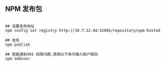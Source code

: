## NPM 发布包



```shell

## 设置发布地址
npm config set registry http://10.7.12.44:32005/repository/npm-hosted

## 发布
npm publish

## 若是遇到401 权限问题,使用以下命令输入账户密码
npm adduser

```







